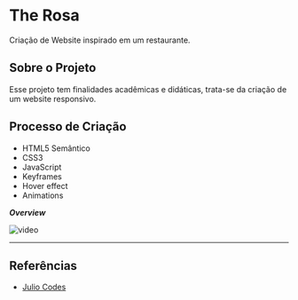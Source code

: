 # The Rosa
Criação de Website inspirado em um restaurante.

## Sobre o Projeto
Esse projeto tem finalidades acadêmicas e didáticas, trata-se da criação de um website responsivo.

## Processo de Criação

- HTML5 Semântico
- CSS3
- JavaScript
- Keyframes
- Hover effect
- Animations
  

***Overview***

![video](Anima%C3%A7%C3%A3o.gif)

---

## Referências
 - [Julio Codes](https://www.youtube.com/channel/UCeHWTyAKBv_WnW8gsEKGECw)
